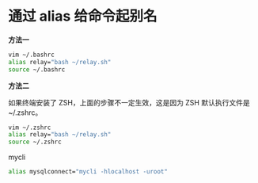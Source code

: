# 通过 alias 给命令起别名

**方法一**  

```bash
vim ~/.bashrc
alias relay="bash ~/relay.sh"
source ~/.bashrc
```

**方法二**  

如果终端安装了 ZSH，上面的步骤不一定生效，这是因为 ZSH 默认执行文件是 ~/.zshrc。  

```bash
vim ~/.zshrc
alias relay="bash ~/relay.sh"
source ~/.zshrc
```

mycli

```bash
alias mysqlconnect="mycli -hlocalhost -uroot"
```

